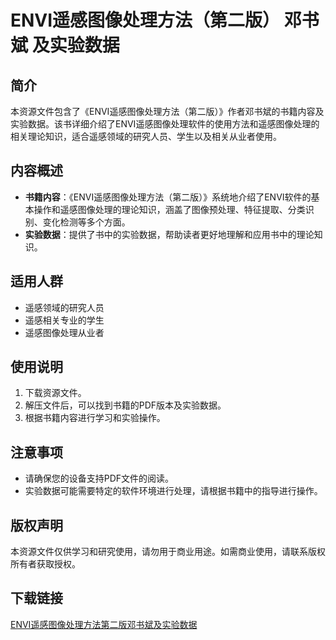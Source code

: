 # ENVI遥感图像处理方法（第二版） 邓书斌 及实验数据

## 简介
本资源文件包含了《ENVI遥感图像处理方法（第二版）》作者邓书斌的书籍内容及实验数据。该书详细介绍了ENVI遥感图像处理软件的使用方法和遥感图像处理的相关理论知识，适合遥感领域的研究人员、学生以及相关从业者使用。

## 内容概述
- **书籍内容**：《ENVI遥感图像处理方法（第二版）》系统地介绍了ENVI软件的基本操作和遥感图像处理的理论知识，涵盖了图像预处理、特征提取、分类识别、变化检测等多个方面。
- **实验数据**：提供了书中的实验数据，帮助读者更好地理解和应用书中的理论知识。

## 适用人群
- 遥感领域的研究人员
- 遥感相关专业的学生
- 遥感图像处理从业者

## 使用说明
1. 下载资源文件。
2. 解压文件后，可以找到书籍的PDF版本及实验数据。
3. 根据书籍内容进行学习和实验操作。

## 注意事项
- 请确保您的设备支持PDF文件的阅读。
- 实验数据可能需要特定的软件环境进行处理，请根据书籍中的指导进行操作。

## 版权声明
本资源文件仅供学习和研究使用，请勿用于商业用途。如需商业使用，请联系版权所有者获取授权。

## 下载链接

[ENVI遥感图像处理方法第二版邓书斌及实验数据](https://pan.quark.cn/s/83bf3407b3f9)